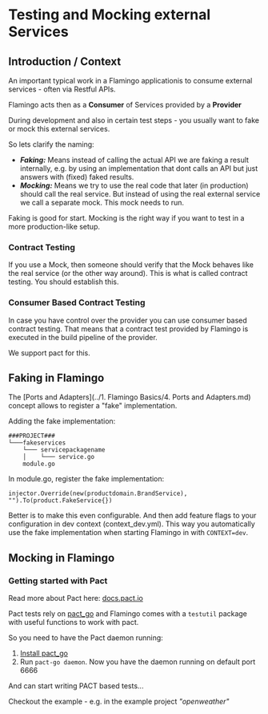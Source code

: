 # Testing and Mocking external Services


## Introduction / Context
An important typical work in a Flamingo applicationis to consume external services - often via Restful APIs.

Flamingo acts then as a **Consumer** of Services provided by a **Provider**

During development and also in certain test steps - you usually want to fake or mock this external services. 

So lets clarify the naming:

* ***Faking:***  Means instead of calling the actual API we are faking a result internally, e.g. by using an implementation that dont calls an API but just answers with (fixed) faked results.
* ***Mocking:*** Means we try to use the real code that later (in production) should call the real service. But instead of using the real external service we call a separate mock. This mock needs to run.

Faking is good for start. Mocking is the right way if you want to test in a more production-like setup.

### Contract Testing
If you use a Mock, then someone should verify that the Mock behaves like the real service (or the other way around).
This is what is called contract testing.
You should establish this.

### Consumer Based Contract Testing
In case you have control over the provider you can use consumer based contract testing.
That means that a contract test provided by Flamingo is executed in the build pipeline of the provider.

We support pact for this.

## Faking in Flamingo
The [Ports and Adapters](../1. Flamingo Basics/4. Ports and Adapters.md) concept allows to register a "fake" implementation.

Adding the fake implementation:

```
###PROJECT###
└───fakeservices
    └─── servicepackagename
    │    └─── service.go
    module.go
```

In module.go, register the fake implementation:

```
injector.Override(new(productdomain.BrandService), "").To(product.FakeService{})
```

Better is to make this even configurable. And then add feature flags to your configuration in dev context (context_dev.yml).
This way you automatically use the fake implementation when starting Flamingo in with `CONTEXT=dev`.

## Mocking in Flamingo

### Getting started with Pact
Read more about Pact here: [docs.pact.io](https://docs.pact.io/)

Pact tests rely on [pact_go](https://github.com/pact-foundation/pact-go/) and Flamingo comes with a `testutil` package with useful functions to work with pact.

So you need to have the Pact daemon running:

1. [Install pact_go](https://github.com/pact-foundation/pact-go/#installation)
2. Run `pact-go daemon`. Now you have the daemon running on default port 6666

And can start writing PACT based tests... 

Checkout the example - e.g. in the example project  *"openweather"*

[todo]: <> (todo: deeplink openweather)


